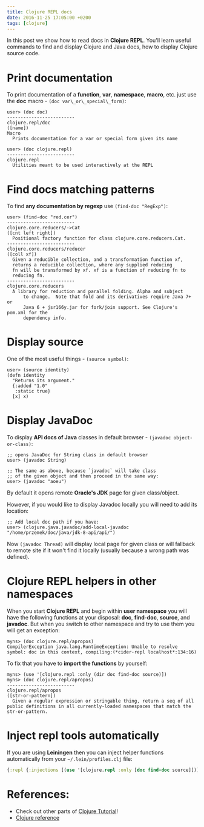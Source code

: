 ```yaml
---
title: Clojure REPL docs
date: 2016-11-25 17:05:00 +0200
tags: [clojure]
---
```


In this post we show how to read docs in **Clojure REPL**. You'll learn useful
commands to find and display Clojure and Java docs, how to display Clojure
source code.

<!--more-->


# Print documentation

To print documentation of a **function**, **var**, **namespace**, **macro**,
etc. just use the **doc** macro - `(doc var\_or\_special\_form)`:

    user> (doc doc)
    -------------------------
    clojure.repl/doc
    ([name])
    Macro
      Prints documentation for a var or special form given its name
    
    user> (doc clojure.repl)
    -------------------------
    clojure.repl
      Utilities meant to be used interactively at the REPL


# Find docs matching patterns

To find **any documentation by regexp** use `(find-doc "RegExp")`:

    user> (find-doc "red.cer")
    -------------------------
    clojure.core.reducers/->Cat
    ([cnt left right])
      Positional factory function for class clojure.core.reducers.Cat.
    -------------------------
    clojure.core.reducers/reducer
    ([coll xf])
      Given a reducible collection, and a transformation function xf,
      returns a reducible collection, where any supplied reducing
      fn will be transformed by xf. xf is a function of reducing fn to
      reducing fn.
    -------------------------
    clojure.core.reducers
      A library for reduction and parallel folding. Alpha and subject
          to change.  Note that fold and its derivatives require Java 7+ or
          Java 6 + jsr166y.jar for fork/join support. See Clojure's pom.xml for the
          dependency info.


# Display source

One of the most useful things - `(source symbol)`:

    user> (source identity)
    (defn identity
      "Returns its argument."
      {:added "1.0"
       :static true}
      [x] x)


# Display JavaDoc

To display **API docs of Java** classes in default browser - `(javadoc object-or-class)`:

    ;; opens JavaDoc for String class in default browser
    user> (javadoc String)
    
    ;; The same as above, because `javadoc` will take class
    ;; of the given object and then proceed in the same way:
    user> (javadoc "aoeu")

By default it opens remote **Oracle's JDK** page for given class/object.

However, if you would like to display Javadoc locally you will need to add its
location:

    ;; Add local doc path if you have:
    user> (clojure.java.javadoc/add-local-javadoc "/home/przemek/doc/java/jdk-8-api/api/")

Now `(javadoc Thread)` will display local page for given class or will fallback
to remote site if it won't find it locally (usually because a wrong path was
defined).


# Clojure REPL helpers in other namespaces

When you start **Clojure REPL** and begin within **user namespace** you will
have the following functions at your disposal: **doc**, **find-doc**,
**source**, and **javadoc**. But when you switch to other namespace and try to
use them you will get an exception:

    myns> (doc clojure.repl/apropos)
    CompilerException java.lang.RuntimeException: Unable to resolve symbol: doc in this context, compiling:(*cider-repl localhost*:134:16)

To fix that you have to **import the functions** by yourself:

    myns> (use '[clojure.repl :only (dir doc find-doc source)])
    myns> (doc clojure.repl/apropos)
    -------------------------
    clojure.repl/apropos
    ([str-or-pattern])
      Given a regular expression or stringable thing, return a seq of all
    public definitions in all currently-loaded namespaces that match the
    str-or-pattern.


# Inject repl tools automatically

If you are using **Leiningen** then you can inject helper functions automatically
from your `~/.lein/profiles.clj` file:

```clojure
{:repl {:injections [(use '[clojure.repl :only [doc find-doc source]])]}}
```


# References:

- Check out other parts of [Clojure Tutorial](https://farenda.com/clojure-tutorial)!
- [Clojure reference](https://clojure.org/reference/repl_and_main)
